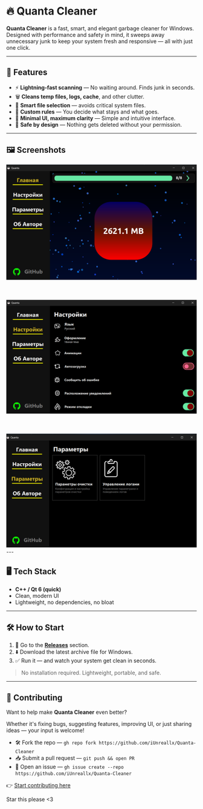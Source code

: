 # 🔥 Quanta Cleaner

**Quanta Cleaner** is a fast, smart, and elegant garbage cleaner for Windows. Designed with performance and safety in mind, it sweeps away unnecessary junk to keep your system fresh and responsive — all with just one click.

---

## 🚀 Features

- ⚡ **Lightning-fast scanning** — No waiting around. Finds junk in seconds.
- 🗑️ **Cleans temp files, logs, cache**, and other clutter.
- 🧠 **Smart file selection** — avoids critical system files.
- 🎯 **Custom rules** — You decide what stays and what goes.
- 🧼 **Minimal UI, maximum clarity** — Simple and intuitive interface.
- 🔐 **Safe by design** — Nothing gets deleted without your permission.

---


## 🖼️ Screenshots

<div align="center" style="margin-bottom:50px;">
  <img src="screenshots/app1.png" alt="Preview 1" width="600" />
</div>

<div align="center" style="margin-bottom:50px;">
  <img src="screenshots/app2.png" alt="Preview 2" width="600" />
</div>

<div align="center">
  <img src="screenshots/app3.png" alt="Preview 3" width="600" />
</div>
---


## 🖥️ Tech Stack

- **C++ / Qt 6 (quick)**
- Clean, modern UI
- Lightweight, no dependencies, no bloat

---


## 🛠️ How to Start

1. 🚀 Go to the [**Releases**](https://github.com/iUnreallx/Quanta-Cleaner/releases) section.
2. ⬇️ Download the latest archive file for Windows.
3. ✅ Run it — and watch your system get clean in seconds.

> No installation required. Lightweight, portable, and safe.

---

## 🤝 Contributing

Want to help make **Quanta Cleaner** even better?

Whether it's fixing bugs, suggesting features, improving UI, or just sharing ideas — your input is welcome!



- 🛠️ Fork the repo — `gh repo fork https://github.com/iUnreallx/Quanta-Cleaner`
- 📥 Submit a pull request — `git push && open PR`
- 💬 Open an issue — `gh issue create --repo https://github.com/iUnreallx/Quanta-Cleaner`


👉 [Start contributing here](https://github.com/iUnreallx/Quanta-Cleaner)


Star this please <3
